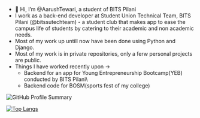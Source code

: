 - 👋 Hi, I’m @AarushTewari, a student of BITS Pilani
- I work as a back-end developer at Student Union Technical Team, BITS Pilani (@bitssutechteam) - a student club that makes app to ease the campus life of students by catering to their academic and non academic needs.
- Most of my work up untill now have been done using Python and Django.
- Most of my work is in private repositories, only a ferw personal projects are public.
- Things I have worked recently upon ->
  - Backend for an app for Young Entrepreneurship Bootcamp(YEB) conducted by BITS Pilani\
  - Backend code for BOSM(sports fest of my college)

![GitHub Profile Summary](http://github-profile-summary-cards.vercel.app/api/cards/profile-details?username=AarushTewari&theme=github_dark)


[![Top Langs](https://github-readme-stats.vercel.app/api/top-langs/?username=AarushTewari)](https://github.com/anuraghazra/github-readme-stats)

<!---
AarushTewari/AarushTewari is a ✨ special ✨ repository because its `README.md` (this file) appears on your GitHub profile.
You can click the Preview link to take a look at your changes.
--->
